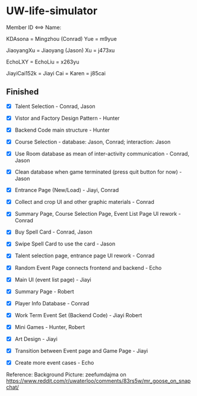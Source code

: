 # UW-life-simulator

Member ID <==> Name:

KDAsona = Mingzhou (Conrad) Yue = m9yue

JiaoyangXu = Jiaoyang (Jason) Xu  = j473xu

EchoLXY = EchoLiu = x263yu

JiayiCai152k = Jiayi Cai = Karen = j85cai

## Finished
- [X] Talent Selection - Conrad, Jason
- [X] Vistor and Factory Design Pattern - Hunter
- [X] Backend Code main structure - Hunter
- [X] Course Selection  - database: Jason, Conrad; interaction: Jason
- [X] Use Room database as mean of inter-activity communication - Conrad, Jason
- [X] Clean database when game terminated (press quit button for now) - Jason
- [X] Entrance Page (New/Load) - Jiayi, Conrad
- [X] Collect and crop UI and other graphic materials - Conrad
- [X] Summary Page, Course Selection Page, Event List Page UI rework - Conrad
- [X] Buy Spell Card - Conrad, Jason
- [X] Swipe Spell Card to use the card - Jason
- [X] Talent selection page, entrance page UI rework - Conrad
- [X] Random Event Page connects frontend and backend - Echo
- [X] Main UI (event list page)  - Jiayi
- [X] Summary Page - Robert
- [X] Player Info Database - Conrad	
- [X] Work Term Event Set (Backend Code) - Jiayi Robert
- [X] Mini Games - Hunter, Robert
- [X] Art Design - Jiayi
- [X] Transition between Event page and Game Page - Jiayi
- [X] Create more event cases - Echo


Reference:
Background Picture:  zeefumdajma on https://www.reddit.com/r/uwaterloo/comments/83rs5w/mr_goose_on_snapchat/

